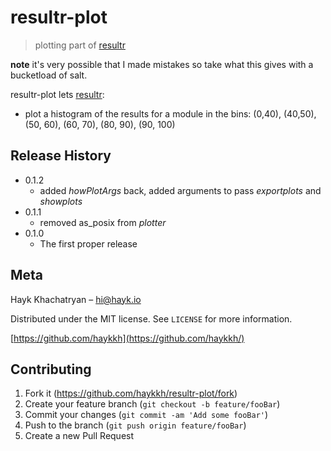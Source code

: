 #  resultr-plot
> plotting part of [resultr](https://github.com/haykkh/resultr)

**note** it's very possible that I made mistakes so take what this gives with a bucketload of salt.

resultr-plot lets [resultr](https://github.com/haykkh/resultr):
  * plot a histogram of the results for a module in the bins: (0,40), (40,50), (50, 60), (60, 70), (80, 90), (90, 100)


## Release History

 
* 0.1.2
    * added _howPlotArgs_ back, added arguments to pass _exportplots_ and _showplots_ 
* 0.1.1
    * removed as_posix from  _plotter_
* 0.1.0
    * The first proper release


## Meta

Hayk Khachatryan – hi@hayk.io

Distributed under the MIT license. See ``LICENSE`` for more information.

[https://github.com/haykkh](https://github.com/haykkh/)

## Contributing

1. Fork it (<https://github.com/haykkh/resultr-plot/fork>)
2. Create your feature branch (`git checkout -b feature/fooBar`)
3. Commit your changes (`git commit -am 'Add some fooBar'`)
4. Push to the branch (`git push origin feature/fooBar`)
5. Create a new Pull Request
